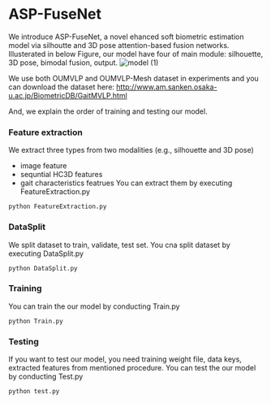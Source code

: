 # ASP-FuseNet

We introduce ASP-FuseNet, a novel ehanced soft biometric estimation model via silhoutte and 3D pose attention-based fusion networks. Illusterated in below Figure, our model have four of main module: silhouette, 3D pose, bimodal fusion, output.
![model (1)](https://github.com/jeongdahye3427/ASP-FuseNet/assets/41101841/ea762811-aaee-4f0c-834a-621923845f0c)

We use both OUMVLP and OUMVLP-Mesh dataset in experiments and you can download the dataset here: http://www.am.sanken.osaka-u.ac.jp/BiometricDB/GaitMVLP.html


And, we explain the order of training and testing our model.

### Feature extraction
We extract three types from two modalities (e.g., silhouette and 3D pose)
- image feature
- sequntial HC3D features
- gait characteristics featrues
You can extract them by executing FeatureExtraction.py
```
python FeatureExtraction.py
```

### DataSplit
We split dataset to train, validate, test set. You cna split dataset by executing DataSplit.py
```
python DataSplit.py
```

### Training
You can train the our model by conducting Train.py
```
python Train.py
```

### Testing
If you want to test our model, you need training weight file, data keys, extracted features from mentioned procedure.
You can test the our model by conducting Test.py
```
python test.py
```

